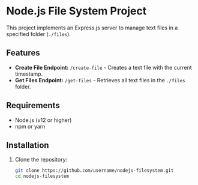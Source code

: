 # Node.js File System Project

This project implements an Express.js server to manage text files in a specified folder (`./files`).

## Features

- **Create File Endpoint:** `/create-file` - Creates a text file with the current timestamp.
- **Get Files Endpoint:** `/get-files` - Retrieves all text files in the `./files` folder.

## Requirements

- Node.js (v12 or higher)
- npm or yarn

## Installation

1. Clone the repository:
   ```bash
   git clone https://github.com/username/nodejs-filesystem.git
   cd nodejs-filesystem
